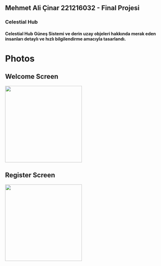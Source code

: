 ## Mehmet Ali Çinar 221216032 - Final Projesi
### Celestial Hub
#### Celestial Hub Güneş Sistemi ve derin uzay objeleri hakkında merak eden insanları detaylı ve hızlı bilgilendirme amacıyla tasarlandı.

# Photos
## Welcome Screen
<img src="https://github.com/mehmetalicinar34/finalProjesi/assets/148943555/184c4322-f5e9-4566-8e41-ea266881f14d" height="250" >

## Register Screen
<img src="https://https://github.com/mehmetalicinar34/finalProjesi/assets/148943555/aa94899c-eb2f-4c27-8ad3-c4da6c508133" height="250" >
